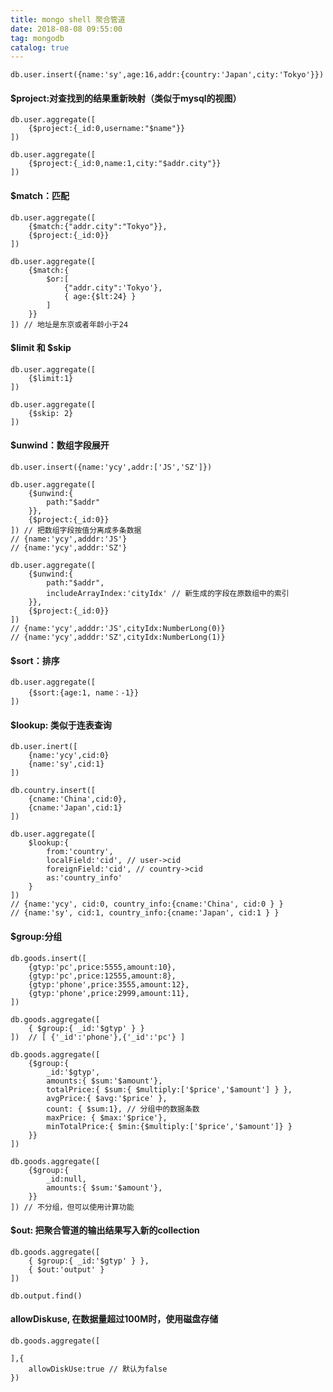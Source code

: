 ```yaml
---
title: mongo shell 聚合管道
date: 2018-08-08 09:55:00
tag: mongodb
catalog: true
---
```


```
db.user.insert({name:'sy',age:16,addr:{country:'Japan',city:'Tokyo'}})
```

#### $project:对查找到的结果重新映射（类似于mysql的视图）

```
db.user.aggregate([
	{$project:{_id:0,username:"$name"}}
])
```

```
db.user.aggregate([
	{$project:{_id:0,name:1,city:"$addr.city"}}
])
```

#### $match：匹配

```
db.user.aggregate([
	{$match:{"addr.city":"Tokyo"}},
	{$project:{_id:0}}
])
```

```
db.user.aggregate([
	{$match:{
		$or:[
			{"addr.city":'Tokyo'},
			{ age:{$lt:24} }
		]
	}}
]) // 地址是东京或者年龄小于24
```

####  $limit 和 $skip

```
db.user.aggregate([
	{$limit:1}
])
```

```
db.user.aggregate([
	{$skip: 2}
])
```

#### $unwind：数组字段展开

```
db.user.insert({name:'ycy',addr:['JS','SZ']})
```

```
db.user.aggregate([
	{$unwind:{
		path:"$addr"
	}},
	{$project:{_id:0}}
]) // 把数组字段按值分离成多条数据
// {name:'ycy',adddr:'JS'}
// {name:'ycy',adddr:'SZ'}
```

```
db.user.aggregate([
	{$unwind:{
		path:"$addr",
		includeArrayIndex:'cityIdx' // 新生成的字段在原数组中的索引
	}},
	{$project:{_id:0}}
])
// {name:'ycy',adddr:'JS',cityIdx:NumberLong(0)}
// {name:'ycy',adddr:'SZ',cityIdx:NumberLong(1)}
```

#### $sort：排序

```
db.user.aggregate([
	{$sort:{age:1, name：-1}}
])
```

#### $lookup: 类似于连表查询

```
db.user.inert([
	{name:'ycy',cid:0}
	{name:'sy',cid:1}
])
```

```
db.country.insert([
	{cname:'China',cid:0},
	{cname:'Japan',cid:1}
])
```

````
db.user.aggregate([
	$lookup:{
		from:'country',
		localField:'cid', // user->cid
		foreignField:'cid', // country->cid
		as:'country_info'
	}
])
// {name:'ycy', cid:0, country_info:{cname:'China', cid:0 } }
// {name:'sy', cid:1, country_info:{cname:'Japan', cid:1 } }
````

#### $group:分组

```
db.goods.insert([
	{gtyp:'pc',price:5555,amount:10},
	{gtyp:'pc',price:12555,amount:8},
	{gtyp:'phone',price:3555,amount:12},
	{gtyp:'phone',price:2999,amount:11},
])
```

```
db.goods.aggregate([
	{ $group:{ _id:'$gtyp' } }
])  // [ {'_id':'phone'},{'_id':'pc'} ]
```

```
db.goods.aggregate([
	{$group:{
		_id:'$gtyp',
		amounts:{ $sum:'$amount'},
		totalPrice:{ $sum:{ $multiply:['$price','$amount'] } },
		avgPrice:{ $avg:'$price' },
		count: { $sum:1}, // 分组中的数据条数
		maxPrice: { $max:'$price'},
		minTotalPrice:{ $min:{$multiply:['$price','$amount']} }
	}}
]) 
```

```
db.goods.aggregate([
	{$group:{
		_id:null,
		amounts:{ $sum:'$amount'},
	}}
]) // 不分组，但可以使用计算功能
```

#### $out: 把聚合管道的输出结果写入新的collection

```
db.goods.aggregate([
	{ $group:{ _id:'$gtyp' } },
	{ $out:'output' }
])
```

```
db.output.find()
```

#### allowDiskuse, 在数据量超过100M时，使用磁盘存储

```
db.goods.aggregate([

],{
	allowDiskUse:true // 默认为false
})
```
